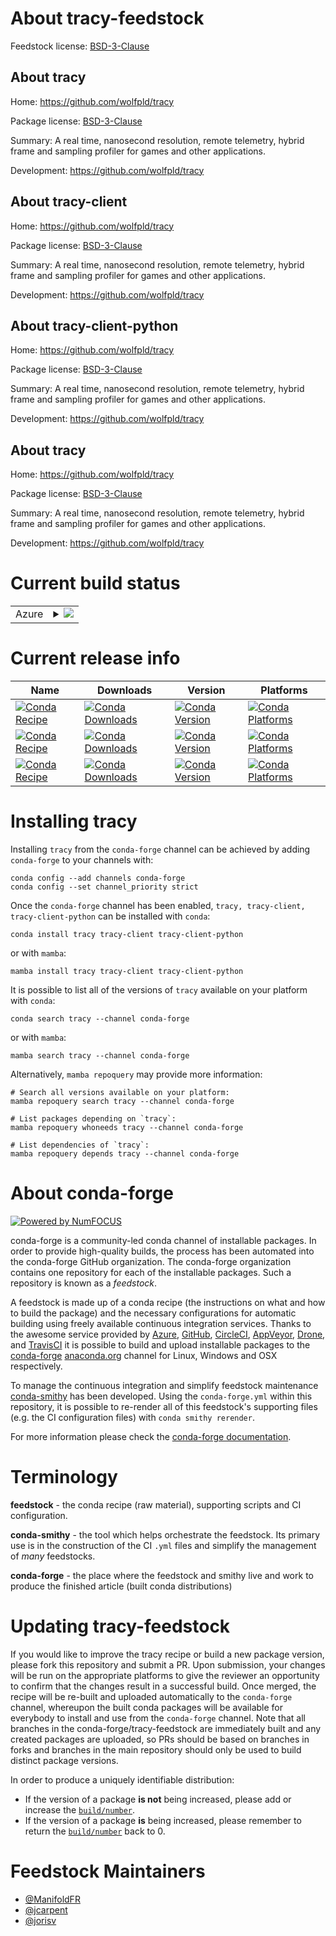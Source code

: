 About tracy-feedstock
=====================

Feedstock license: [BSD-3-Clause](https://github.com/conda-forge/tracy-feedstock/blob/main/LICENSE.txt)


About tracy
-----------

Home: https://github.com/wolfpld/tracy

Package license: [BSD-3-Clause](https://github.com/wolfpld/tracy/blob/master/LICENSE)

Summary: A real time, nanosecond resolution, remote telemetry, hybrid frame and 
sampling profiler for games and other applications.


Development: https://github.com/wolfpld/tracy

About tracy-client
------------------

Home: https://github.com/wolfpld/tracy

Package license: [BSD-3-Clause](https://github.com/wolfpld/tracy/blob/master/LICENSE)

Summary: A real time, nanosecond resolution, remote telemetry, hybrid frame and
sampling profiler for games and other applications.


Development: https://github.com/wolfpld/tracy

About tracy-client-python
-------------------------

Home: https://github.com/wolfpld/tracy

Package license: [BSD-3-Clause](https://github.com/wolfpld/tracy/blob/master/LICENSE)

Summary: A real time, nanosecond resolution, remote telemetry, hybrid frame and
sampling profiler for games and other applications.


Development: https://github.com/wolfpld/tracy

About tracy
-----------

Home: https://github.com/wolfpld/tracy

Package license: [BSD-3-Clause](https://github.com/wolfpld/tracy/blob/master/LICENSE)

Summary: A real time, nanosecond resolution, remote telemetry, hybrid frame and
sampling profiler for games and other applications.


Development: https://github.com/wolfpld/tracy

Current build status
====================


<table>
    
  <tr>
    <td>Azure</td>
    <td>
      <details>
        <summary>
          <a href="https://dev.azure.com/conda-forge/feedstock-builds/_build/latest?definitionId=23405&branchName=main">
            <img src="https://dev.azure.com/conda-forge/feedstock-builds/_apis/build/status/tracy-feedstock?branchName=main">
          </a>
        </summary>
        <table>
          <thead><tr><th>Variant</th><th>Status</th></tr></thead>
          <tbody><tr>
              <td>linux_64</td>
              <td>
                <a href="https://dev.azure.com/conda-forge/feedstock-builds/_build/latest?definitionId=23405&branchName=main">
                  <img src="https://dev.azure.com/conda-forge/feedstock-builds/_apis/build/status/tracy-feedstock?branchName=main&jobName=linux&configuration=linux%20linux_64_" alt="variant">
                </a>
              </td>
            </tr><tr>
              <td>osx_64</td>
              <td>
                <a href="https://dev.azure.com/conda-forge/feedstock-builds/_build/latest?definitionId=23405&branchName=main">
                  <img src="https://dev.azure.com/conda-forge/feedstock-builds/_apis/build/status/tracy-feedstock?branchName=main&jobName=osx&configuration=osx%20osx_64_" alt="variant">
                </a>
              </td>
            </tr><tr>
              <td>win_64</td>
              <td>
                <a href="https://dev.azure.com/conda-forge/feedstock-builds/_build/latest?definitionId=23405&branchName=main">
                  <img src="https://dev.azure.com/conda-forge/feedstock-builds/_apis/build/status/tracy-feedstock?branchName=main&jobName=win&configuration=win%20win_64_" alt="variant">
                </a>
              </td>
            </tr>
          </tbody>
        </table>
      </details>
    </td>
  </tr>
</table>

Current release info
====================

| Name | Downloads | Version | Platforms |
| --- | --- | --- | --- |
| [![Conda Recipe](https://img.shields.io/badge/recipe-tracy-green.svg)](https://anaconda.org/conda-forge/tracy) | [![Conda Downloads](https://img.shields.io/conda/dn/conda-forge/tracy.svg)](https://anaconda.org/conda-forge/tracy) | [![Conda Version](https://img.shields.io/conda/vn/conda-forge/tracy.svg)](https://anaconda.org/conda-forge/tracy) | [![Conda Platforms](https://img.shields.io/conda/pn/conda-forge/tracy.svg)](https://anaconda.org/conda-forge/tracy) |
| [![Conda Recipe](https://img.shields.io/badge/recipe-tracy--client-green.svg)](https://anaconda.org/conda-forge/tracy-client) | [![Conda Downloads](https://img.shields.io/conda/dn/conda-forge/tracy-client.svg)](https://anaconda.org/conda-forge/tracy-client) | [![Conda Version](https://img.shields.io/conda/vn/conda-forge/tracy-client.svg)](https://anaconda.org/conda-forge/tracy-client) | [![Conda Platforms](https://img.shields.io/conda/pn/conda-forge/tracy-client.svg)](https://anaconda.org/conda-forge/tracy-client) |
| [![Conda Recipe](https://img.shields.io/badge/recipe-tracy--client--python-green.svg)](https://anaconda.org/conda-forge/tracy-client-python) | [![Conda Downloads](https://img.shields.io/conda/dn/conda-forge/tracy-client-python.svg)](https://anaconda.org/conda-forge/tracy-client-python) | [![Conda Version](https://img.shields.io/conda/vn/conda-forge/tracy-client-python.svg)](https://anaconda.org/conda-forge/tracy-client-python) | [![Conda Platforms](https://img.shields.io/conda/pn/conda-forge/tracy-client-python.svg)](https://anaconda.org/conda-forge/tracy-client-python) |

Installing tracy
================

Installing `tracy` from the `conda-forge` channel can be achieved by adding `conda-forge` to your channels with:

```
conda config --add channels conda-forge
conda config --set channel_priority strict
```

Once the `conda-forge` channel has been enabled, `tracy, tracy-client, tracy-client-python` can be installed with `conda`:

```
conda install tracy tracy-client tracy-client-python
```

or with `mamba`:

```
mamba install tracy tracy-client tracy-client-python
```

It is possible to list all of the versions of `tracy` available on your platform with `conda`:

```
conda search tracy --channel conda-forge
```

or with `mamba`:

```
mamba search tracy --channel conda-forge
```

Alternatively, `mamba repoquery` may provide more information:

```
# Search all versions available on your platform:
mamba repoquery search tracy --channel conda-forge

# List packages depending on `tracy`:
mamba repoquery whoneeds tracy --channel conda-forge

# List dependencies of `tracy`:
mamba repoquery depends tracy --channel conda-forge
```


About conda-forge
=================

[![Powered by
NumFOCUS](https://img.shields.io/badge/powered%20by-NumFOCUS-orange.svg?style=flat&colorA=E1523D&colorB=007D8A)](https://numfocus.org)

conda-forge is a community-led conda channel of installable packages.
In order to provide high-quality builds, the process has been automated into the
conda-forge GitHub organization. The conda-forge organization contains one repository
for each of the installable packages. Such a repository is known as a *feedstock*.

A feedstock is made up of a conda recipe (the instructions on what and how to build
the package) and the necessary configurations for automatic building using freely
available continuous integration services. Thanks to the awesome service provided by
[Azure](https://azure.microsoft.com/en-us/services/devops/), [GitHub](https://github.com/),
[CircleCI](https://circleci.com/), [AppVeyor](https://www.appveyor.com/),
[Drone](https://cloud.drone.io/welcome), and [TravisCI](https://travis-ci.com/)
it is possible to build and upload installable packages to the
[conda-forge](https://anaconda.org/conda-forge) [anaconda.org](https://anaconda.org/)
channel for Linux, Windows and OSX respectively.

To manage the continuous integration and simplify feedstock maintenance
[conda-smithy](https://github.com/conda-forge/conda-smithy) has been developed.
Using the ``conda-forge.yml`` within this repository, it is possible to re-render all of
this feedstock's supporting files (e.g. the CI configuration files) with ``conda smithy rerender``.

For more information please check the [conda-forge documentation](https://conda-forge.org/docs/).

Terminology
===========

**feedstock** - the conda recipe (raw material), supporting scripts and CI configuration.

**conda-smithy** - the tool which helps orchestrate the feedstock.
                   Its primary use is in the construction of the CI ``.yml`` files
                   and simplify the management of *many* feedstocks.

**conda-forge** - the place where the feedstock and smithy live and work to
                  produce the finished article (built conda distributions)


Updating tracy-feedstock
========================

If you would like to improve the tracy recipe or build a new
package version, please fork this repository and submit a PR. Upon submission,
your changes will be run on the appropriate platforms to give the reviewer an
opportunity to confirm that the changes result in a successful build. Once
merged, the recipe will be re-built and uploaded automatically to the
`conda-forge` channel, whereupon the built conda packages will be available for
everybody to install and use from the `conda-forge` channel.
Note that all branches in the conda-forge/tracy-feedstock are
immediately built and any created packages are uploaded, so PRs should be based
on branches in forks and branches in the main repository should only be used to
build distinct package versions.

In order to produce a uniquely identifiable distribution:
 * If the version of a package **is not** being increased, please add or increase
   the [``build/number``](https://docs.conda.io/projects/conda-build/en/latest/resources/define-metadata.html#build-number-and-string).
 * If the version of a package **is** being increased, please remember to return
   the [``build/number``](https://docs.conda.io/projects/conda-build/en/latest/resources/define-metadata.html#build-number-and-string)
   back to 0.

Feedstock Maintainers
=====================

* [@ManifoldFR](https://github.com/ManifoldFR/)
* [@jcarpent](https://github.com/jcarpent/)
* [@jorisv](https://github.com/jorisv/)


